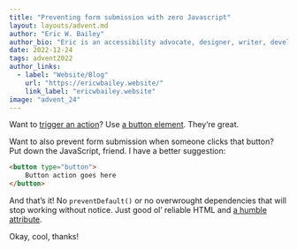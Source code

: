 ```yaml
---
title: "Preventing form submission with zero Javascript"
layout: layouts/advent.md
author: "Eric W. Bailey"
author_bio: "Eric is an accessibility advocate, designer, writer, developer, and speaker."
date: 2022-12-24
tags: advent2022
author_links:
  - label: "Website/Blog"
    url: "https://ericwbailey.website/"
    link_label: "ericwbailey.website"
image: "advent_24"
---
```

Want to [trigger an action](https://ashleemboyer.com/blog/should-i-use-a-button-or-a-link)? Use [a button element](https://developer.mozilla.org/en-US/docs/Web/HTML/Element/button). They’re great.

Want to also prevent form submission when someone clicks that button? Put down the JavaScript, friend. I have a better suggestion:

```html
<button type="button">
	Button action goes here
</button>
```

And that’s it! No  `preventDefault()` or no overwrought dependencies that will stop working without notice. Just good ol’ reliable HTML and [a humble attribute](https://developer.mozilla.org/en-US/docs/Web/HTML/Element/button#attr-type).

Okay, cool, thanks!

